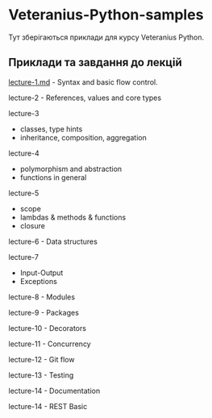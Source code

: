 # Veteranius-Python-samples
Тут зберігаються приклади для курсу Veteranius Python.

## Приклади та завдання до лекцій
[lecture-1.md](lecture-1/lecture-1.md) - Syntax and basic flow control.

lecture-2 - References, values and core types

lecture-3
* classes, type hints
* inheritance, composition, aggregation

lecture-4
* polymorphism and abstraction
* functions in general

lecture-5
* scope
* lambdas & methods & functions
* closure

lecture-6 - Data structures

lecture-7
* Input-Output
* Exceptions

lecture-8 - Modules

lecture-9 - Packages

lecture-10 - Decorators

lecture-11 - Concurrency

lecture-12 - Git flow

lecture-13 - Testing

lecture-14 - Documentation

lecture-14 - REST Basic

